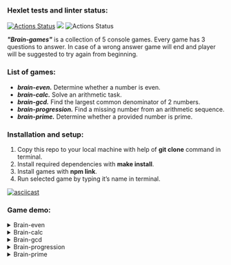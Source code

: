 ### Hexlet tests and linter status:
[![Actions Status](https://github.com/ntld/frontend-project-lvl1/workflows/hexlet-check/badge.svg)](https://github.com/ntld/frontend-project-lvl1/actions)
<a href="https://codeclimate.com/github/ntld/frontend-project-lvl1/maintainability"><img src="https://api.codeclimate.com/v1/badges/1b941c4e7b72e62db4a4/maintainability" /></a>
![Actions Status](https://github.com/ntld/frontend-project-lvl1/actions/workflows/node.js.yml/badge.svg)

**_"Brain-games"_** is a collection of 5 console games. Every game has 3 questions to answer. In case of a wrong answer game will end and player will be suggested to try again from beginning.

### List of games:
- **_brain-even._** Determine whether a number is even.
- **_brain-calc._** Solve an arithmetic task.
- **_brain-gcd._** Find the largest common denominator of 2 numbers.
- **_brain-progression._** Find a missing number from an arithmetic sequence.
- **_brain-prime._** Determine whether a provided number is prime.

### Installation and setup:
1. Copy this repo to your local machine with help of **git clone** command in terminal.
2. Install required dependencies with **make install**.
3. Install games with **npm link**.
4. Run selected game by typing it’s name in terminal.

[![asciicast](https://asciinema.org/a/457859.svg)](https://asciinema.org/a/457859)

### Game demo:
<details><summary>Brain-even</summary>

[![asciicast](https://asciinema.org/a/457870.svg)](https://asciinema.org/a/457870)
</details>

<details><summary>Brain-calc</summary>

[![asciicast](https://asciinema.org/a/458252.svg)](https://asciinema.org/a/458252)
</details>

<details><summary>Brain-gcd</summary>

[![asciicast](https://asciinema.org/a/458487.svg)](https://asciinema.org/a/458487)
</details>
  
<details><summary>Brain-progression</summary>

[![asciicast](https://asciinema.org/a/459012.svg)](https://asciinema.org/a/459012)
</details>

<details><summary>Brain-prime</summary>

[![asciicast](https://asciinema.org/a/459052.svg)](https://asciinema.org/a/459052)
</details>
